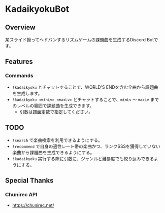 # KadaikyokuBot
## Overview
某スライド擦ってヘドバンするリズムゲームの課題曲を生成するDiscord Botです。

## Features

### Commands
+ `!kadaikyoku` とチャットすることで、WORLD'S ENDを含む全曲から課題曲を生成します。
+ `!kadaikyoku <minLv> <maxLv>` とチャットすることで、`minLv` ～ `maxLv` までのレベルの範囲で課題曲を生成できます。
  - 引数は譜面定数で指定してください。

## TODO
+ `!search` で楽曲検索を利用できるようにする。
+ `!recommend` で自身の適性レート帯の楽曲かつ、ランクSSSを獲得していない楽曲から課題曲を生成できるようにする。
+ `!kadaikyoku` 実行する際に引数に、ジャンルと難易度でも絞り込みできるようにする。

## Special Thanks

### Chunirec API
+ https://chunirec.net/
